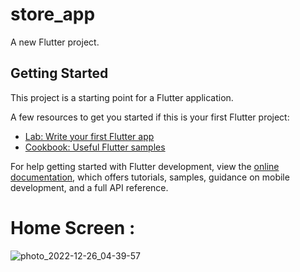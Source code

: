 # store_app

A new Flutter project.

## Getting Started

This project is a starting point for a Flutter application.

A few resources to get you started if this is your first Flutter project:

- [Lab: Write your first Flutter app](https://docs.flutter.dev/get-started/codelab)
- [Cookbook: Useful Flutter samples](https://docs.flutter.dev/cookbook)

For help getting started with Flutter development, view the
[online documentation](https://docs.flutter.dev/), which offers tutorials,
samples, guidance on mobile development, and a full API reference.
 # Home Screen : 
 ![photo_2022-12-26_04-39-57](https://user-images.githubusercontent.com/87609841/209492705-dcf09908-283f-4a8d-b48f-2716875b3717.jpg)
